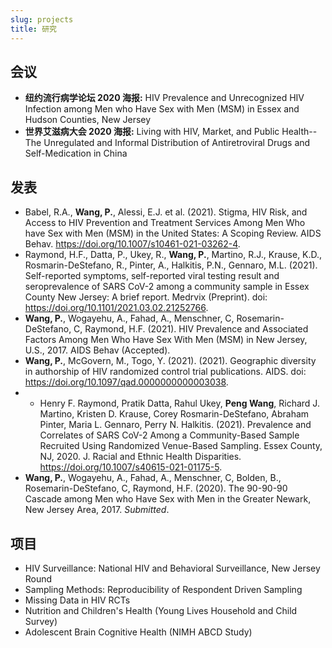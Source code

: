 ```yaml
---
slug: projects
title: 研究
---
```


## 会议

* **纽约流行病学论坛 2020 海报:** HIV Prevalence and Unrecognized HIV Infection among Men who Have Sex with Men (MSM) in Essex and Hudson Counties, New Jersey
* **世界艾滋病大会 2020 海报:** Living with HIV, Market, and Public Health--The Unregulated and Informal Distribution of Antiretroviral Drugs and Self-Medication in China

## 发表

* Babel, R.A., **Wang, P.**, Alessi, E.J. et al. (2021). Stigma, HIV Risk, and Access to HIV Prevention and Treatment Services Among Men Who have Sex with Men (MSM) in the United States: A Scoping Review. AIDS Behav. https://doi.org/10.1007/s10461-021-03262-4.
* Raymond, H.F., Datta, P., Ukey, R., **Wang, P.**, Martino, R.J., Krause, K.D., Rosmarin-DeStefano, R., Pinter, A., Halkitis, P.N., Gennaro, M.L. (2021). Self-reported symptoms, self-reported viral testing result and seroprevalence of SARS CoV-2 among a community sample in Essex County New Jersey: A brief report. Medrvix (Preprint). doi: https://doi.org/10.1101/2021.03.02.21252766.   
* **Wang, P.**, Wogayehu, A., Fahad, A., Menschner, C, Rosemarin-DeStefano, C, Raymond, H.F. (2021). HIV Prevalence and Associated Factors Among Men Who Have Sex With Men (MSM) in New Jersey, U.S., 2017. AIDS Behav (Accepted).
* **Wang, P.**, McGovern, M., Togo, Y. (2021). (2021). Geographic diversity in authorship of HIV randomized control trial publications. AIDS. doi: https://doi.org/10.1097/qad.0000000000003038.
* * Henry F. Raymond, Pratik Datta, Rahul Ukey, **Peng Wang**, Richard J. Martino, Kristen D. Krause, Corey Rosmarin-DeStefano, Abraham Pinter, Maria L. Gennaro, Perry N. Halkitis. (2021). Prevalence and Correlates of SARS CoV-2 Among a Community-Based Sample Recruited Using Randomized Venue-Based Sampling. Essex County, NJ, 2020. J. Racial and Ethnic Health Disparities. https://doi.org/10.1007/s40615-021-01175-5.
* **Wang, P.**, Wogayehu, A., Fahad, A., Menschner, C, Bolden, B., Rosemarin-DeStefano, C, Raymond, H.F. (2020). The 90-90-90 Cascade among Men who Have Sex with Men in the Greater Newark, New Jersey Area, 2017. _Submitted_. 

## 项目

* HIV Surveillance: National HIV and Behavioral Surveillance, New Jersey Round
* Sampling Methods: Reproducibility of Respondent Driven Sampling
* Missing Data in HIV RCTs
* Nutrition and Children's Health (Young Lives Household and Child Survey)
* Adolescent Brain Cognitive Health (NIMH ABCD Study)
